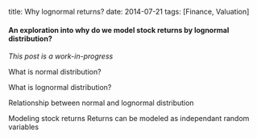 title: Why lognormal returns?
date: 2014-07-21
tags: [Finance, Valuation]

#### An exploration into why do we model stock returns by lognormal distribution?

*This post is a work-in-progress*

What is normal distribution?

What is lognormal distribution?

Relationship between normal and lognormal distribution

Modeling stock returns
	Returns can be modeled as independant random variables